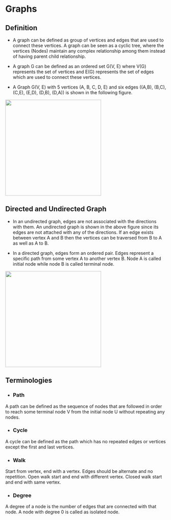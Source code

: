 # **Graphs**

## Definition
- A graph can be defined as group of vertices and edges that are used to connect these vertices. 
A graph can be seen as a cyclic tree, where the vertices (Nodes) maintain any complex relationship among them instead of having parent child relationship.

- A graph G can be defined as an ordered set G(V, E) where V(G) represents the set of vertices and E(G) represents the set of edges which are used to connect these vertices.

- A Graph G(V, E) with 5 vertices (A, B, C, D, E) and six edges ((A,B), (B,C), (C,E), (E,D), (D,B), (D,A)) is shown in the following figure.
<img src="https://static.javatpoint.com/ds/images/graph-definition.png" width="300">

<br />

## Directed and Undirected Graph
- In an undirected graph, edges are not associated with the directions with them. An undirected graph is shown in the above figure since its edges are not attached with 
any of the directions. If an edge exists between vertex A and B then the vertices can be traversed from B to A as well as A to B.

- In a directed graph, edges form an ordered pair. Edges represent a specific path from some vertex A to another vertex B. Node A is called initial node while node B is called terminal node.
<img src="https://static.javatpoint.com/ds/images/directed-and-undirected-graph.png" width="300">

<br />

## Terminologies
- ### Path
A path can be defined as the sequence of nodes that are followed in order to reach some terminal node V from the initial node U without repeating any nodes.

- ### Cycle
A cycle can be defined as the path which has no repeated edges or vertices except the first and last vertices.

- ### Walk
Start from vertex, end with a vertex. Edges should be alternate and no repetition. Open walk start and end with different vertex. Closed walk start and end with same vertex.

- ### Degree
A degree of a node is the number of edges that are connected with that node. A node with degree 0 is called as isolated node.


